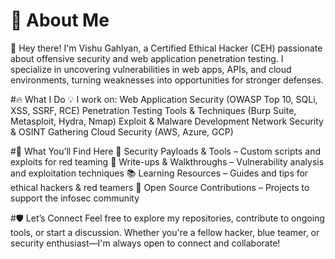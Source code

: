 # 💫 About Me
👋 Hey there! I'm Vishu Gahlyan, a Certified Ethical Hacker (CEH) passionate about offensive security and web application penetration testing. I specialize in uncovering vulnerabilities in web apps, APIs, and cloud environments, turning weaknesses into opportunities for stronger defenses.

#🔥 What I Do
💡 I work on:
Web Application Security (OWASP Top 10, SQLi, XSS, SSRF, RCE)
Penetration Testing Tools & Techniques (Burp Suite, Metasploit, Hydra, Nmap)
Exploit & Malware Development
Network Security & OSINT Gathering
Cloud Security (AWS, Azure, GCP)

#📌 What You’ll Find Here
🔐 Security Payloads & Tools – Custom scripts and exploits for red teaming
🧪 Write-ups & Walkthroughs – Vulnerability analysis and exploitation techniques
📚 Learning Resources – Guides and tips for ethical hackers & red teamers
🤝 Open Source Contributions – Projects to support the infosec community

#🛡️ Let’s Connect
Feel free to explore my repositories, contribute to ongoing tools, or start a discussion. Whether you're a fellow hacker, blue teamer, or security enthusiast—I'm always open to connect and collaborate!
